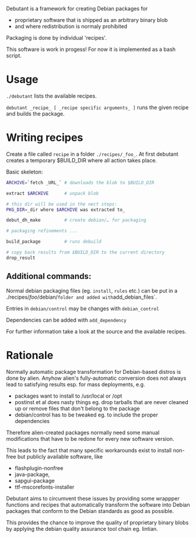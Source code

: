 Debutant is a framework for creating Debian packages for
- proprietary software that is shipped as an arbitrary binary blob
- and where redistribution is normaly prohibited

Packaging is done by individual 'recipes'.

This software is work in progess! For now it is implemented as a bash script.

# Usage

`./debutant` lists the available recipes.

`debutant _recipe_ [ _recipe specific arguments_ ]` runs the given recipe and
builds the package.

# Writing recipes

Create a file called `recipe` in a folder `./recipes/_foo_`.
At first debutant creates a temporary $BUILD_DIR where all action takes place.

Basic skeleton:
```bash
ARCHIVE=`fetch _URL_` # downloads the blob to $BUILD_DIR

extract $ARCHIVE      # unpack blob

# this dir will be used in the nect steps:
PKG_DIR=_dir where $ARCHIVE was extracted to_

debut_dh_make         # create debian/… for packaging

# packaging refinements ...

build_package         # runs debuild

# copy back results from $BUILD_DIR to the current directory
drop_result
```

## Additional commands:

Normal debian packaging files (eg. `install`, `rules` etc.) can be put in a
./recipes/_foo_/debian/` folder and added with `add_debian_files`.

Entries in `debian/control` may be changes with `debian_control`

Dependencies can be added with `add_dependency`

For further information take a look at the source and the available recipes.

# Rationale

Normally automatic package transformation for Debian-based distros is done
by alien.
Anyhow alien's fully-automatic conversion does not always lead
to satisfying results esp. for mass deployments, e.g.
- packages want to install to /usr/local or /opt
- postinst et al does nasty things
  eg. drop tarballs that are never cleaned up or remove files
  that don't belong to the package
- debian/control has to be tweaked eg. to include the proper dependencies

Therefore alien-created packages normally need some manual modifications
that have to be redone for every new software version.

This leads to the fact that many specific workarounds exist to install
non-free but publicly available software, like
- flashplugin-nonfree
- java-package,
- sapgui-package
- ttf-mscorefonts-installer

Debutant aims to circumvent these issues by providing some wrappper functions
and recipes that automatically transform the software into Debian packages
that conform to the Debian standards as good as possible.

This provides the chance to improve the quality of proprietary binary blobs by
applying the debian quality assurance tool chain eg. lintian.
